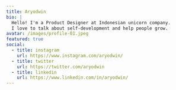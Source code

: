 ```yaml
---
title: Aryodwin
bio: |
  Hello! I'm a Product Designer at Indonesian unicorn company.
  I love to talk about self-development and help people grow.
avatar: /images/profile-01.jpeg
featured: true
social:
  - title: instagram
    url: https://www.instagram.com/aryodwin/
  - title: twitter
    url: https://twitter.com/aryodwin
  - title: linkedin
    url: https://www.linkedin.com/in/aryodwin/
---
```

